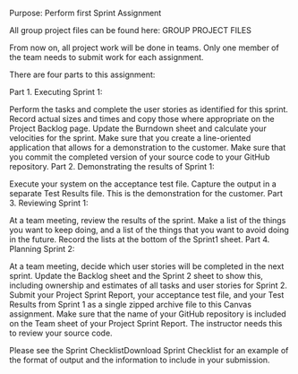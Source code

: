 Purpose: Perform first Sprint Assignment

All group project files can be found here: GROUP PROJECT FILES

From now on, all project work will be done in teams. Only one member of the team needs to submit work for each assignment.

There are four parts to this assignment:

Part 1. Executing Sprint 1:

Perform the tasks and complete the user stories as identified for this sprint. Record actual sizes and times and copy those where appropriate on the Project Backlog page.
Update the Burndown sheet and calculate your velocities for the sprint.
Make sure that you create a line-oriented application that allows for a demonstration to the customer.
Make sure that you commit the completed version of your source code to your GitHub repository.
Part 2. Demonstrating the results of Sprint 1:

Execute your system on the acceptance test file.
Capture the output in a separate Test Results file. This is the demonstration for the customer.
Part 3. Reviewing Sprint 1:

At a team meeting, review the results of the sprint.
Make a list of the things you want to keep doing, and a list of the things that you want to avoid doing in the future.
Record the lists at the bottom of the Sprint1 sheet.
Part 4. Planning Sprint 2:

At a team meeting, decide which user stories will be completed in the next sprint.
Update the Backlog sheet and the Sprint 2 sheet to show this, including ownership and estimates of all tasks and user stories for Sprint 2.
Submit your Project Sprint Report, your acceptance test file, and your Test Results from Sprint 1 as a single zipped archive file to this Canvas assignment. Make sure that the name of your GitHub repository is included on the Team sheet of your Project Sprint Report. The instructor needs this to review your source code.

Please see the Sprint ChecklistDownload Sprint Checklist for an example of the format of output and the information to include in your submission.
